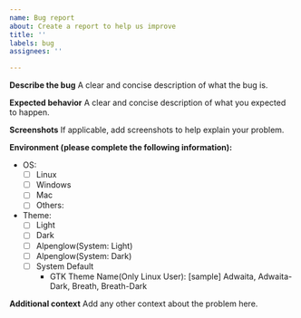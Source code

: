 ```yaml
---
name: Bug report
about: Create a report to help us improve
title: ''
labels: bug
assignees: ''

---
```


**Describe the bug**
A clear and concise description of what the bug is.

**Expected behavior**
A clear and concise description of what you expected to happen.

**Screenshots**
If applicable, add screenshots to help explain your problem.

**Environment (please complete the following information):**
 - OS:
   - [ ] Linux
   - [ ] Windows
   - [ ] Mac
   - [ ] Others: 
 - Theme:
   - [ ] Light
   - [ ] Dark
   - [ ] Alpenglow(System: Light)
   - [ ] Alpenglow(System: Dark)
   - [ ] System Default
     - GTK Theme Name(Only Linux User): [sample] Adwaita, Adwaita-Dark, Breath, Breath-Dark

**Additional context**
Add any other context about the problem here.
